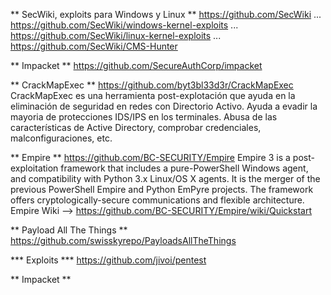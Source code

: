 ** SecWiki, exploits para Windows y Linux **
https://github.com/SecWiki 
	... https://github.com/SecWiki/windows-kernel-exploits
	... https://github.com/SecWiki/linux-kernel-exploits
	... https://github.com/SecWiki/CMS-Hunter
	
** Impacket **
https://github.com/SecureAuthCorp/impacket


** CrackMapExec **
https://github.com/byt3bl33d3r/CrackMapExec
CrackMapExec es una herramienta post-explotación que ayuda en la eliminación de seguridad en redes con Directorio Activo. Ayuda a evadir la mayoria de protecciones IDS/IPS en los terminales. Abusa de las características de Active Directory, comprobar credenciales, malconfiguraciones, etc.

** Empire **
https://github.com/BC-SECURITY/Empire
Empire 3 is a post-exploitation framework that includes a pure-PowerShell Windows agent, and compatibility with Python 3.x Linux/OS X agents. It is the merger of the previous PowerShell Empire and Python EmPyre projects. The framework offers cryptologically-secure communications and flexible architecture.
Empire Wiki --> https://github.com/BC-SECURITY/Empire/wiki/Quickstart

** Payload All The Things **
https://github.com/swisskyrepo/PayloadsAllTheThings

*** Exploits ***
https://github.com/jivoi/pentest

** Impacket **

